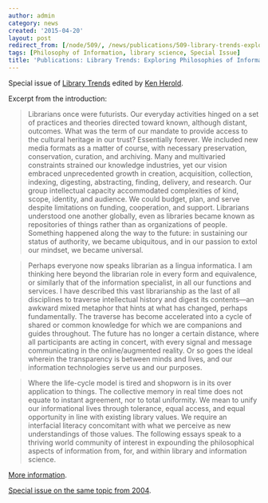```yaml
---
author: admin
category: news
created: '2015-04-20'
layout: post
redirect_from: [/node/509/, /news/publications/509-library-trends-exploring-philosophies-information/]
tags: [Philosophy of Information, library science, Special Issue]
title: 'Publications: Library Trends: Exploring Philosophies of Information'
---
```

Special issue of [Library
Trends](https://muse.jhu.edu/journals/library_trends/) edited by [Ken
Herold](https://hamilton.academia.edu/KenHerold).

Excerpt from the introduction:

> Librarians once were futurists. Our everyday activities hinged on a set of
practices and theories directed toward known, although distant, outcomes. What
was the term of our mandate to provide access to the cultural heritage in our
trust? Essentially forever. We included new media formats as a matter of
course, with necessary preservation, conservation, curation, and archiving.
Many and multivaried constraints strained our knowledge industries, yet our
vision embraced unprecedented growth in creation, acquisition, collection,
indexing, digesting, abstracting, finding, delivery, and research. Our group
intellectual capacity accommodated complexities of kind, scope, identity, and
audience. We could budget, plan, and serve despite limitations on funding,
cooperation, and support. Librarians understood one another globally, even as
libraries became known as repositories of things rather than as organizations
of people. Something happened along the way to the future: in sustaining our
status of authority, we became ubiquitous, and in our passion to extol our
mindset, we became universal.

>

> Perhaps everyone now speaks librarian as a lingua informatica. I am thinking
here beyond the librarian role in every form and equivalence, or similarly
that of the information specialist, in all our functions and services. I have
described this vast librarianship as the last of all disciplines to traverse
intellectual history and digest its contents—an awkward mixed metaphor that
hints at what has changed, perhaps fundamentally. The traverse has become
accelerated into a cycle of shared or common knowledge for which we are
companions and guides throughout. The future has no longer a certain distance,
where all participants are acting in concert, with every signal and message
communicating in the online/augmented reality. Or so goes the ideal wherein
the transparency is between minds and lives, and our information technologies
serve us and our purposes.

>

> Where the life-cycle model is tired and shopworn is in its over application
to things. The collective memory in real time does not equate to instant
agreement, nor to total uniformity. We mean to unify our informational lives
through tolerance, equal access, and equal opportunity in line with existing
library values. We require an interfacial literacy concomitant with what we
perceive as new understandings of those values. The following essays speak to
a thriving world community of interest in expounding the philosophical aspects
of information from, for, and within library and information science.

[More
information](https://muse.jhu.edu/journals/library_trends/toc/lib.63.3.html).

[Special issue on the same topic from
2004](https://www.ideals.illinois.edu/handle/2142/1034).

